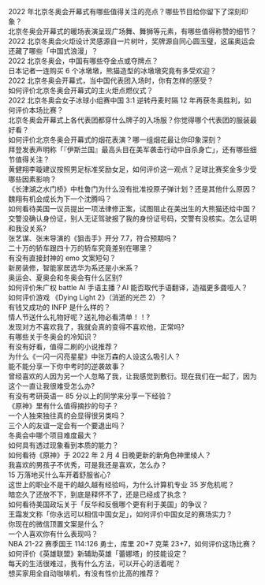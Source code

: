 2022 年北京冬奥会开幕式有哪些值得关注的亮点？哪些节目给你留下了深刻印象？  
北京冬奥会开幕式的暖场表演呈现广场舞、舞狮等元素，有哪些值得称赞的细节？  
2022 北京冬奥会火炬设计灵感源自一片树叶，奖牌源自同心圆玉璧，这届奥运会还藏了哪些「中国式浪漫」？  
2022 北京冬奥会，中国有哪些夺金点或夺牌点？  
日本记者一连购买 6 个冰墩墩，熊猫造型的冰墩墩究竟有多受欢迎？  
2022 北京冬奥会开幕式，当中国代表团入场时，你有怎样的感受？  
如何评价北京冬奥会开幕式的主火炬点燃仪式？  
2022 北京冬奥会女子冰球小组赛中国 3:1 逆转丹麦时隔 12 年再获冬奥胜利，如何评价本场比赛？  
北京冬奥会开幕式上各代表团都穿什么牌子的入场服？你觉得哪个代表团的服装最好看？  
如何评价北京冬奥会开幕式的烟花表演？哪一组烟花最让你印象深刻？  
拜登发表声明称「『伊斯兰国』最高头目在美军袭击行动中自杀身亡」，还有哪些细节值得关注？  
黄健翔李璇建议按照男足标准奖励女足，如何评价这一观点？足球比赛奖金多少受哪些因素影响？  
《长津湖之水门桥》中杜鲁门为什么没有批准投原子弹计划？还是其他什么原因？  
魏翔有机会成长为下一个沈腾吗？  
如何看待美国一议员提出一项法律修正案，试图阻止在美出生的大熊猫还给中国？  
交警没确认身份证，别人无证驾驶报了我的身份证号码，交警有没核实。怎么证明和我没关系?  
张艺谋、张末导演的《狙击手》开分 7.7，符合预期吗？  
二十万的轿车跟四十万的轿车究竟差别在哪里？  
有没有直接封神的 emo 文案短句？  
新房装修，智能家居选华为系还是小米系？  
奥运会、夏奥会和冬奥会有什么区别?  
如何评价朱广权 battle AI 手语主播？AI 能否取代手语翻译，造福更多聋哑人？  
如何评价游戏 《Dying Light 2》（消逝的光芒 2）？  
有钱又成功的 INFP 是什么样的？  
情人节送什么礼物好呢？送礼物必看清单！！?  
发现对方不喜欢我了，我就会真的变得不喜欢他，正常吗?  
有哪些关于冬奥会的冷知识？  
有没有好看，值得二刷的小说推荐？  
为什么《一闪一闪亮星星》中张万森的人设这么吸引人？  
能不能分享一下你中考时的逆袭故事？  
曾经喜欢的人因为另一个人忽略了我，让我感觉到敷衍。现在我们在一起了，因为这个一直让我很难受怎么办?  
有没有考研英语一 85 分以上的同学来分享一下经验？  
《原神》里有什么值得摘抄的句子？  
一个人独来独往真的会显得很另类吗？  
三个人的友谊一定会有一个要退出吗？  
冬奥会中哪个项目难度最大？  
如何具有透过现象看到本质的能力？  
如何看待《原神》于 2022 年 2 月 4 日晚更新的新角色神里绫人？  
我喜欢的男孩子不优秀，可是我还是喜欢，怎么办？  
15 万落地买什么车开着舒服省心?  
这世上的职业不是干的越久越有经验吗，为什么计算机专业 35 岁危机呢？  
暗恋久了还放不下，到底是释怀不了，还是已经成了执念？  
如何看待美国政坛关于「反华和反俄哪个更有利于美国」的争议？  
王霜发文称「你永远可以相信中国女足」，如何评价中国女足的赛场实力？  
你现在的微信顶置文案是什么？  
一个人喜欢你有什么表现吗？  
NBA 21-22 赛季国王 114:126 勇士，库里 20+7 克莱 23+7，如何评价这场比赛？  
如何评价《英雄联盟》新辅助英雄「蕾娜塔」的技能设定？  
每天的生活很难过，我有什么方法，可以开心的活着呢？  
想买家用全自动咖啡机，有没有性价比高的推荐？  
